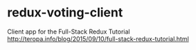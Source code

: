 # redux-voting-client
Client app for the Full-Stack Redux Tutorial http://teropa.info/blog/2015/09/10/full-stack-redux-tutorial.html

